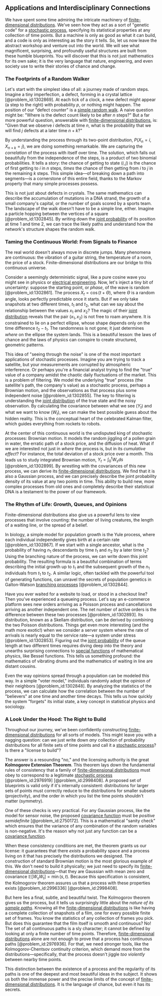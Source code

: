 ## Applications and Interdisciplinary Connections

We have spent some time admiring the intricate machinery of [finite-dimensional distributions](@article_id:196548). We've seen how they act as a sort of "genetic code" for a [stochastic process](@article_id:159008), specifying its statistical properties at any collection of time points. But a machine is only as good as what it can build, and a code is only as interesting as the story it tells. So, let us now leave the abstract workshop and venture out into the world. We will see what magnificent, surprising, and profoundly useful structures are built from these humble blueprints. You will discover that this is not just mathematics for its own sake; it is the very language that nature, engineering, and even society use to write their stories of chance and change.

### The Footprints of a Random Walker

Let's start with the simplest idea of all: a journey made of random steps. Imagine a tiny imperfection, a defect, forming in a crystal lattice [@problem_id:1302869]. At each tick of a clock, a new defect might appear (a step to the right) with probability $p$, or nothing might happen. The position of our "defect counter" is a [simple random walk](@article_id:270169). A naive question might be: "Where is the defect count likely to be after $n$ steps?" But a far more powerful question, answerable with [finite-dimensional distributions](@article_id:196548), is: "Given that we observe $i$ defects at time $n$, what is the probability that we will find $j$ defects at a later time $n+k$?"

By understanding the process through its two-point distribution, $P(X_n=i, X_{n+k}=j)$, we are doing something remarkable. We are capturing the *correlation* of the process with itself over time. The solution, which falls out beautifully from the independence of the steps, is a product of two binomial probabilities. It tells a story: the chance of getting to state $(i,j)$ is the chance of first getting to $i$ in $n$ steps, *times* the chance of then getting from $i$ to $j$ in the remaining $k$ steps. This simple idea—of breaking down a path into segments—is a cornerstone of this entire field, thanks to the Markov property that many simple processes possess.

This is not just about defects in crystals. The same mathematics can describe the accumulation of mutations in a DNA strand, the growth of a small company's capital, or the number of goals scored by a sports team. The landscape of the walk doesn't have to be a simple line, either. Imagine a particle hopping between the vertices of a square [@problem_id:1302845]. By writing down the [joint probability](@article_id:265862) of its position at time 1 and time 2, we can trace the likely paths and understand how the network's structure shapes the random walk.

### Taming the Continuous World: From Signals to Finance

The real world doesn't always move in discrete jumps. Many phenomena are continuous: the vibration of a guitar string, the temperature of a room, the price of a stock. Finite-dimensional distributions are our bridge to this continuous universe.

Consider a seemingly deterministic signal, like a pure cosine wave you might see in physics or [electrical engineering](@article_id:262068). Now, let's inject a tiny bit of uncertainty: suppose the starting point, or *phase*, of the wave is random [@problem_id:1302861]. The process $X_t = \cos(t + \Theta)$, where $\Theta$ is a random angle, looks perfectly predictable once it starts. But if we only take snapshots at two different times, $t_1$ and $t_2$, what can we say about the relationship between the values $x_1$ and $x_2$? The magic of their [joint distribution](@article_id:203896) reveals that the pair $(x_1, x_2)$ is not free to roam anywhere. It is constrained to lie on a perfect ellipse, whose shape depends only on the time difference $t_2 - t_1$. The randomness is not gone; it just determines *where* on the ellipse the system lands. This is a beautiful lesson: the laws of chance and the laws of physics can conspire to create structured, geometric patterns.

This idea of "seeing through the noise" is one of the most important applications of stochastic processes. Imagine you are trying to track a satellite, but your measurements are corrupted by atmospheric interference. Or perhaps you're a financial analyst trying to find the "true" value of a company amidst the chaotic daily fluctuations of the market. This is a problem of filtering. We model the underlying "true" process (the satellite's path, the company's value) as a stochastic process, perhaps a Brownian motion, and the observations as that process plus some independent noise [@problem_id:1302855]. The key to filtering is understanding the [joint distribution](@article_id:203896) of the true state and the noisy observation. By calculating the covariance between what we see ($Y_t$) and what we want to know ($W_t$), we can make the best possible guess about the hidden reality. This is the conceptual heart of the celebrated Kalman filter, which guides everything from rockets to robots.

At the center of this continuous world is the undisputed king of stochastic processes: Brownian motion. It models the random jiggling of a pollen grain in water, the erratic path of a stock price, and the diffusion of heat. What if we are interested not just in *where* the process is, but in its *cumulative effect*? For instance, the total deviation of a stock price over a month. This leads us to study integrated Brownian motion, $Y_t = \int_0^t W_s ds$ [@problem_id:1302899]. By wrestling with the covariances of this new process, we can derive its [finite-dimensional distributions](@article_id:196548). We find that it is also a Gaussian process, and we can precisely describe the joint probability density of its value at any two points in time. This ability to build new, more complex processes from old ones and completely describe their statistical DNA is a testament to the power of our framework.

### The Rhythm of Life: Growth, Queues, and Opinions

Finite-dimensional distributions also give us a powerful lens to view processes that involve counting: the number of living creatures, the length of a waiting line, or the spread of a belief.

In biology, a simple model for population growth is the Yule process, where each individual independently gives birth at a certain rate [@problem_id:1302867]. If we start with a single ancestor, what is the probability of having $n_1$ descendants by time $t_1$ and $n_2$ by a later time $t_2$? Using the branching nature of the process, we can write down this joint probability. The resulting formula is a beautiful combination of terms describing the initial growth up to $t_1$ and the subsequent growth of the $n_1$ individuals from $t_1$ to $t_2$. A similar logic, often tackled with the powerful tool of generating functions, can unravel the secrets of population genetics in Galton-Watson [branching processes](@article_id:275554) [@problem_id:1302844].

Have you ever waited for a website to load, or stood in a checkout line? Then you've experienced a queueing process. Let's say an e-commerce platform sees new orders arriving as a Poisson process and cancellations arriving as another independent one. The net number of active orders is the difference between these two processes [@problem_id:1302893]. Its distribution, known as a Skellam distribution, can be derived by combining the two Poisson distributions. Things get even more interesting (and the math more exotic!) when we consider a server system where the rate of arrivals is nearly equal to the service rate—a system under stress [@problem_id:1302853]. Figuring out the [joint probability](@article_id:265862) of the queue length at two different times requires diving deep into the theory and unearths surprising connections to [special functions](@article_id:142740) of mathematical physics, like Bessel functions. This tells us something profound: the mathematics of vibrating drums and the mathematics of waiting in line are distant cousins.

Even the way opinions spread through a population can be modeled this way. In a simple "voter model," individuals randomly adopt the opinion of their neighbors [@problem_id:1302848]. By analyzing the statistics of the process, we can calculate how the correlation between the number of "believers" at one time and another time decays. This tells us how quickly the system "forgets" its initial state, a key concept in statistical physics and sociology.

### A Look Under the Hood: The Right to Build

Throughout our journey, we've been confidently constructing [finite-dimensional distributions](@article_id:196548) for all sorts of models. This might leave you with a nagging question: can we just write down *any* collection of probability distributions for all finite sets of time points and call it a [stochastic process](@article_id:159008)? Is there a "license to build"?

The answer is a resounding "no," and the licensing authority is the great **Kolmogorov Extension Theorem**. This theorem lays down the fundamental rules of consistency that a family of [finite-dimensional distributions](@article_id:196548) must obey to correspond to a legitimate [stochastic process](@article_id:159008) [@problem_id:2976919] [@problem_id:2998408]. A proposed set of blueprints is valid only if it's internally consistent: distributions for larger sets of points must correctly reduce to the distributions for smaller subsets (projectivity), and the order in which you list the time points shouldn't matter (symmetry).

One of these checks is very practical. For any Gaussian process, like the model for sensor noise, the proposed [covariance function](@article_id:264537) must be *positive semidefinite* [@problem_id:2750172]. This is a mathematical "sanity check" which ensures that the variance of any combination of the random variables is non-negative. It's the reason why not just any function can be a [covariance function](@article_id:264537).

When these consistency conditions are met, the theorem grants us our license: it guarantees that there *exists* a probability space and a process living on it that has precisely the distributions we designed. The construction of standard Brownian motion is the most glorious example of this. We don't need to build it physically; we just need to specify its [finite-dimensional distributions](@article_id:196548)—that they are Gaussian with mean zero and covariance $\mathbb{E}[W_s W_t] = \min(s,t)$. Because this specification is consistent, the Kolmogorov theorem assures us that a process with these properties exists [@problem_id:2996336] [@problem_id:2998408].

But here lies a final, subtle, and beautiful twist. The Kolmogorov theorem gives us the process, but it tells us surprisingly little about the *nature of its [sample paths](@article_id:183873)*. Knowing all the [finite-dimensional distributions](@article_id:196548) is like having a complete collection of snapshots of a film, one for every possible finite set of frames. You know the statistics of any collection of frames you pick. But does this guarantee that the film itself is smooth and continuous? No! The set of all continuous paths is a sly character; it cannot be defined by looking at only a finite number of time points. Therefore, [finite-dimensional distributions](@article_id:196548) alone are not enough to prove that a process has continuous paths [@problem_id:2976936]. For that, we need stronger tools, like the Kolmogorov-Chentsov continuity criterion, which demand more from the distributions—specifically, that the process doesn't jiggle *too violently* between nearby time points.

This distinction between the existence of a process and the regularity of its paths is one of the deepest and most beautiful ideas in the subject. It shows us both the immense power and the precise limits of the concept of [finite-dimensional distributions](@article_id:196548). It is the language of chance, but even it has its secrets.